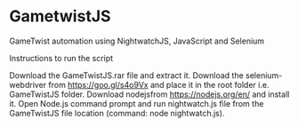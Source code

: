 # GametwistJS
GameTwist automation using NightwatchJS, JavaScript and Selenium

Instructions to run the script

Download the GameTwistJS.rar file and extract it. 
Download the selenium-webdriver from https://goo.gl/s4o9Vx and place it in the root folder i.e. GameTwistJS folder. 
Download nodejsfrom https://nodejs.org/en/ and install it. 
Open Node.js command prompt and run nightwatch.js file from the GameTwistJS file location (command: node nightwatch.js).
